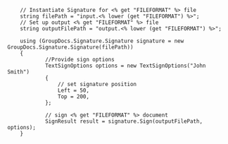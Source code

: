         // Instantiate Signature for <% get "FILEFORMAT" %> file
        string filePath = "input.<% lower (get "FILEFORMAT") %>";
        // Set up output <% get "FILEFORMAT" %> file
        string outputFilePath = "output.<% lower (get "FILEFORMAT") %>";

        using (GroupDocs.Signature.Signature signature = new GroupDocs.Signature.Signature(filePath))
        {
                //Provide sign options
                TextSignOptions options = new TextSignOptions("John Smith")
                {
                    // set signature position
                    Left = 50,
                    Top = 200,
                };

                // sign <% get "FILEFORMAT" %> document
                SignResult result = signature.Sign(outputFilePath, options);
        }
